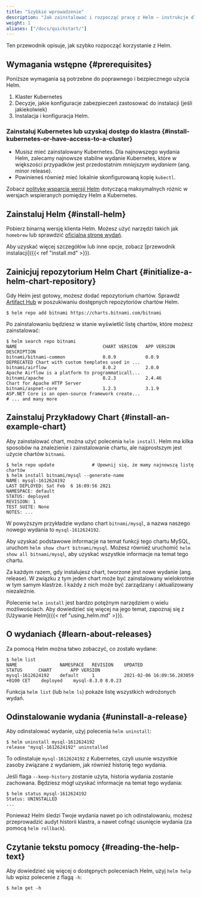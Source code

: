 ```yaml
---
title: "Szybkie wprowadzenie"
description: "Jak zainstalować i rozpocząć pracę z Helm – instrukcje dla dystrybucji, FAQ oraz wtyczki."
weight: 1
aliases: ["/docs/quickstart/"]
---
```


Ten przewodnik opisuje, jak szybko rozpocząć korzystanie z Helm.

## Wymagania wstępne {#prerequisites}

Poniższe wymagania są potrzebne do
poprawnego i bezpiecznego użycia Helm.

1. Klaster Kubernetes
2. Decyzje, jakie konfiguracje zabezpieczeń zastosować do instalacji (jeśli jakiekolwiek)
3. Instalacja i konfiguracja Helm.

### Zainstaluj Kubernetes lub uzyskaj dostęp do klastra {#install-kubernetes-or-have-access-to-a-cluster}

- Musisz mieć zainstalowany Kubernetes. Dla najnowszego wydania
  Helm, zalecamy najnowsze stabilne wydanie Kubernetes, które w większości przypadków
  jest przedostatnim _mniejszym wydaniem_ (ang. minor release).
- Powinieneś również mieć lokalnie skonfigurowaną kopię `kubectl`.

Zobacz [politykę wsparcia wersji Helm](https://helm.sh/docs/topics/version_skew/) dotyczącą maksymalnych różnic w wersjach wspieranych pomiędzy Helm a Kubernetes.

## Zainstaluj Helm {#install-helm}

Pobierz binarną wersję klienta Helm. Możesz użyć narzędzi takich jak
`homebrew` lub sprawdzić [oficjalną stronę wydań](https://github.com/helm/helm/releases).

Aby uzyskać więcej szczegółów lub inne opcje,
zobacz [przewodnik instalacji]({{< ref "install.md" >}}).

## Zainicjuj repozytorium Helm Chart {#initialize-a-helm-chart-repository}

Gdy Helm jest gotowy, możesz dodać repozytorium chartów.
Sprawdź [Artifact Hub](https://artifacthub.io/packages/search?kind=0)
w poszukiwaniu dostępnych repozytoriów chartów Helm.

```console
$ helm repo add bitnami https://charts.bitnami.com/bitnami
```

Po zainstalowaniu będziesz w stanie wyświetlić listę chartów, które możesz zainstalować:

```console
$ helm search repo bitnami
NAME                             	CHART VERSION	APP VERSION  	DESCRIPTION
bitnami/bitnami-common           	0.0.9        	0.0.9        	DEPRECATED Chart with custom templates used in ...
bitnami/airflow                  	8.0.2        	2.0.0        	Apache Airflow is a platform to programmaticall...
bitnami/apache                   	8.2.3        	2.4.46       	Chart for Apache HTTP Server
bitnami/aspnet-core              	1.2.3        	3.1.9        	ASP.NET Core is an open-source framework create...
# ... and many more
```

## Zainstaluj Przykładowy Chart {#install-an-example-chart}

Aby zainstalować chart, można użyć polecenia
`helm install`. Helm ma kilka sposobów na znalezienie i
zainstalowanie chartu, ale najprostszym jest użycie chartów `bitnami`.

```console
$ helm repo update              # Upewnij się, że mamy najnowszą listę chartów
$ helm install bitnami/mysql --generate-name
NAME: mysql-1612624192
LAST DEPLOYED: Sat Feb  6 16:09:56 2021
NAMESPACE: default
STATUS: deployed
REVISION: 1
TEST SUITE: None
NOTES: ...
```

W powyższym przykładzie wydano chart `bitnami/mysql`,
a nazwa naszego nowego wydania to `mysql-1612624192`.

Aby uzyskać podstawowe informacje na temat funkcji tego chartu MySQL,
uruchom `helm show chart bitnami/mysql`. Możesz również uruchomić
`helm show all bitnami/mysql`, aby uzyskać wszystkie informacje na temat tego chartu.

Za każdym razem, gdy instalujesz chart, tworzone jest nowe wydanie (ang.
release). W związku z tym jeden chart może być zainstalowany wielokrotnie w tym samym
klastrze. I każdy z nich może być zarządzany i aktualizowany niezależnie.

Polecenie `helm install` jest bardzo potężnym narzędziem o
wielu możliwościach. Aby dowiedzieć się więcej na jego
temat, zapoznaj się z [Używanie Helm]({{< ref "using_helm.md" >}}).

## O wydaniach {#learn-about-releases}

Za pomocą Helm można łatwo zobaczyć, co zostało wydane:

```console
$ helm list
NAME            	NAMESPACE	REVISION	UPDATED                             	STATUS  	CHART      	APP VERSION
mysql-1612624192	default  	1       	2021-02-06 16:09:56.283059 +0100 CET	deployed	mysql-8.3.0	8.0.23
```

Funkcja `helm list` (lub `helm ls`) pokaże listę wszystkich wdrożonych wydań.

## Odinstalowanie wydania {#uninstall-a-release}

Aby odinstalować wydanie, użyj polecenia `helm uninstall`:

```console
$ helm uninstall mysql-1612624192
release "mysql-1612624192" uninstalled
```

To odinstaluje `mysql-1612624192` z Kubernetes, czyli usunie
wszystkie zasoby związane z wydaniem, jak również historię tego wydania.

Jeśli flaga `--keep-history` zostanie użyta, historia wydania
zostanie zachowana. Będziesz mógł uzyskać informacje na temat tego wydania:

```console
$ helm status mysql-1612624192
Status: UNINSTALLED
...
```

Ponieważ Helm śledzi Twoje wydania nawet po ich odinstalowaniu, możesz przeprowadzić audyt
historii klastra, a nawet cofnąć usunięcie wydania (za pomocą `helm rollback`).

## Czytanie tekstu pomocy {#reading-the-help-text}

Aby dowiedzieć się więcej o dostępnych poleceniach
Helm, użyj `helm help` lub wpisz polecenie z flagą `-h`:

```console
$ helm get -h
```

